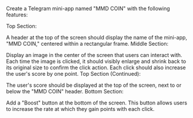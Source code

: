 Create a Telegram mini-app named "MMD COIN" with the following features:

Top Section:

A header at the top of the screen should display the name of the mini-app, "MMD COIN," centered within a rectangular frame.
Middle Section:

Display an image in the center of the screen that users can interact with.
Each time the image is clicked, it should visibly enlarge and shrink back to its original size to confirm the click action.
Each click should also increase the user's score by one point.
Top Section (Continued):

The user's score should be displayed at the top of the screen, next to or below the "MMD COIN" header.
Bottom Section:

Add a "Boost" button at the bottom of the screen.
This button allows users to increase the rate at which they gain points with each click.
